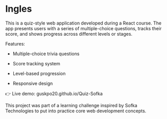 # Ingles
This is a quiz-style web application developed during a React course. The app presents users with a series of multiple-choice questions, tracks their score, and shows progress across different levels or stages.

Features:

- Multiple-choice trivia questions

- Score tracking system

- Level-based progression

- Responsive design

👉 Live demo: guskpo20.github.io/Quiz-Sofka

This project was part of a learning challenge inspired by Sofka Technologies to put into practice core web development concepts.

